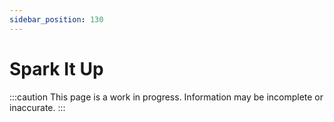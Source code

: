 ```yaml
---
sidebar_position: 130
---
```


# Spark It Up

:::caution
This page is a work in progress. Information may be incomplete or inaccurate.
:::
